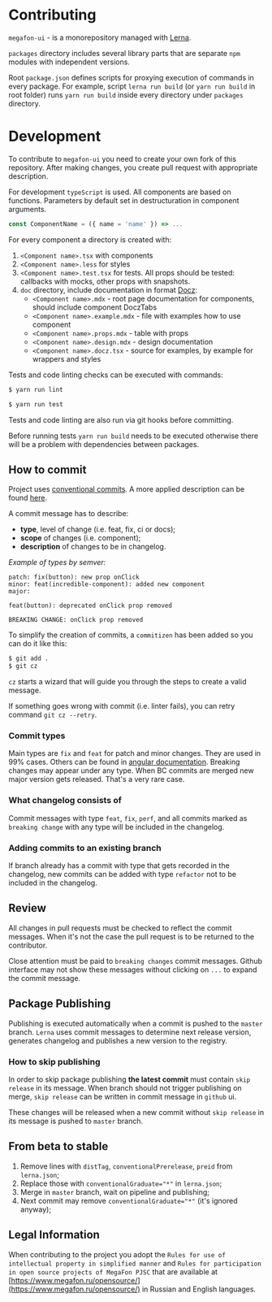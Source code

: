 # Contributing

`megafon-ui` - is a monorepository managed with [Lerna](https://github.com/lerna/lerna).

`packages` directory includes several library parts that are separate `npm` modules with independent versions.

Root `package.json` defines scripts for proxying execution of commands in every package. For example, script
`lerna run build` (or `yarn run build` in root folder) runs `yarn run build` inside every directory under `packages`
directory.

# Development

To contribute to `megafon-ui` you need to create your own fork of this repository. After making changes, you create pull
request with appropriate description.

For development `typeScript` is used. All components are based on functions. Parameters by default set in
destructuration in component arguments.

```jsx
const ComponentName = ({ name = 'name' }) => ...
```

For every component a directory is created with:

1. `<Component name>.tsx` with components
2. `<Component name>.less` for styles
3. `<Component name>.test.tsx` for tests. All props should be tested: callbacks with mocks, other props with snapshots.
4. `doc` directory, include documentation in format [Docz](https://github.com/doczjs/docz):
    - `<Component name>.mdx` - root page documentation for components, should include component DoczTabs
    - `<Component name>.example.mdx` - file with examples how to use component
    - `<Component name>.props.mdx` - table with props
    - `<Component name>.design.mdx` - design documentation
    - `<Component name>.docz.tsx` - source for examples, by example for wrappers and styles

Tests and code linting checks can be executed with commands:

```bash
$ yarn run lint
```

```bash
$ yarn run test
```

Tests and code linting are also run via git hooks before committing.

Before running tests `yarn run build` needs to be executed otherwise there will be a problem with dependencies between
packages.

## How to commit

Project uses [conventional commits](https://www.conventionalcommits.org/ru/v1.0.0-beta.4/). A more applied description
can be found [here](https://github.com/angular/angular/blob/master/CONTRIBUTING.md#-commit-message-format).

A commit message has to describe:

- **type**, level of change (i.e. feat, fix, ci or docs);
- **scope** of changes (i.e. component);
- **description** of changes to be in changelog.

*Example of types by semver:*

```
patch: fix(button): new prop onClick
minor: feat(incredible-component): added new component
major:

feat(button): deprecated onClick prop removed

BREAKING CHANGE: onClick prop removed
```

To simplify the creation of commits, a `commitizen` has been added so you can do it like this:

```bash
$ git add .
$ git cz
```

`cz` starts a wizard that will guide you through the steps to create a valid message.

If something goes wrong with commit (i.e. linter fails), you can retry command `git cz --retry`.

### Commit types

Main types are `fix` and `feat` for patch and minor changes. They are used in 99% cases. Others can be found in
[angular documentation](https://github.com/angular/angular/blob/master/CONTRIBUTING.md#-commit-message-format).
Breaking changes may appear under any type. When BC commits are merged new major version gets released. That's a very
rare case.

### What changelog consists of

Commit messages with type `feat`, `fix`, `perf`, and all commits marked as `breaking change` with any type will be
included in the changelog.

### Adding commits to an existing branch

If branch already has a commit with type that gets recorded in the changelog, new commits can be added with type
`refactor` not to be included in the changelog.

## Review

All changes in pull requests must be checked to reflect the commit messages. When it's not the case the pull request is
to be returned to the contributor.

Close attention must be paid to `breaking changes` commit messages. Github interface may not show these messages without
clicking on `...` to expand the commit message.

## Package Publishing

Publishing is executed automatically when a commit is pushed to the `master` branch. `Lerna` uses commit messages to
determine next release version, generates changelog and publishes a new version to the registry.

### How to skip publishing

In order to skip package publishing **the latest commit** must contain `skip release` in its message. When branch should
not trigger publishing on merge, `skip release` can be written in commit message in `github` ui.

These changes will be released when a new commit without `skip release` in its message is pushed to `master` branch.

## From beta to stable

1. Remove lines with `distTag`, `conventionalPrerelease`, `preid` from `lerna.json`;
2. Replace those with `conventionalGraduate="*"` in `lerna.json`;
3. Merge in `master` branch, wait on pipeline and publishing;
4. Next commit may remove `conventionalGraduate="*"` (it's ignored anyway);

## Legal Information

When contributing to the project you adopt the `Rules for use of intellectual property in simplified manner` and `Rules for participation in open source projects of MegaFon PJSC` that are available at [https://www.megafon.ru/opensource/](https://www.megafon.ru/opensource/) in Russian and English languages.

